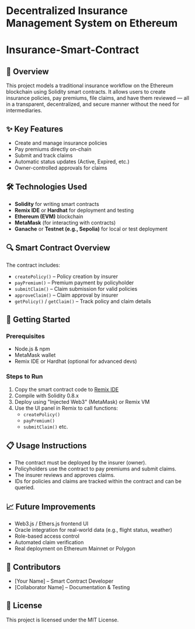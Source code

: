 # Decentralized Insurance Management System on Ethereum
# Insurance-Smart-Contract

## 📘 Overview

This project models a traditional insurance workflow on the Ethereum blockchain using Solidity smart contracts. It allows users to create insurance policies, pay premiums, file claims, and have them reviewed — all in a transparent, decentralized, and secure manner without the need for intermediaries.

## ✨ Key Features

- Create and manage insurance policies
- Pay premiums directly on-chain
- Submit and track claims
- Automatic status updates (Active, Expired, etc.)
- Owner-controlled approvals for claims

## 🛠️ Technologies Used

- **Solidity** for writing smart contracts
- **Remix IDE** or **Hardhat** for deployment and testing
- **Ethereum (EVM)** blockchain
- **MetaMask** (for interacting with contracts)
- **Ganache** or **Testnet (e.g., Sepolia)** for local or test deployment

## 🔍 Smart Contract Overview

The contract includes:

- `createPolicy()` – Policy creation by insurer
- `payPremium()` – Premium payment by policyholder
- `submitClaim()` – Claim submission for valid policies
- `approveClaim()` – Claim approval by insurer
- `getPolicy()` / `getClaim()` – Track policy and claim details

## 🚀 Getting Started

### Prerequisites

- Node.js & npm
- MetaMask wallet
- Remix IDE or Hardhat (optional for advanced devs)

### Steps to Run

1. Copy the smart contract code to [Remix IDE](https://remix.ethereum.org/)
2. Compile with Solidity 0.8.x
3. Deploy using "Injected Web3" (MetaMask) or Remix VM
4. Use the UI panel in Remix to call functions:
   - `createPolicy()`
   - `payPremium()`
   - `submitClaim()` etc.

## 📋 Usage Instructions

- The contract must be deployed by the insurer (owner).
- Policyholders use the contract to pay premiums and submit claims.
- The insurer reviews and approves claims.
- IDs for policies and claims are tracked within the contract and can be queried.

## 📈 Future Improvements

- Web3.js / Ethers.js frontend UI
- Oracle integration for real-world data (e.g., flight status, weather)
- Role-based access control
- Automated claim verification
- Real deployment on Ethereum Mainnet or Polygon

## 👤 Contributors

- [Your Name] – Smart Contract Developer  
- [Collaborator Name] – Documentation & Testing

## 📄 License

This project is licensed under the MIT License.
